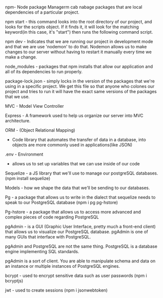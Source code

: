 npm- Node package Managerm cab nabage packages that are local dependencies of a particular project.

npm start - this command looks into the root directory of our project, and looks for the scripts object. If it finds it, it will look for the matching keyword(in this case, it's "start") then runs the following command script.

npm dev - Indicates that we are running our project in development mode and that we are use 'nodemon' to do that. Nodemon allows us to make changes to our server without having to restart it manually every time we make a change.

node_modules -  packages that npm installs that allow our application and all of its dependencies to run properly.

package-lock.json - simply locks in the version of the packages that we're using in a specific project. We get this file so that anyone who colones our project and tries to run it will have the exact same versions of the packages that we use.

MVC - Model View Controller

Express - A framework used to help us organize our server into MVC architecture.

ORM - (Object Relational Mapping) 
- Code library that automates the transfer of data in a database, into objects are more commonly used in applications(like JSON)

.env - Environment
- allows us to set up variables that we can use inside of our code

Sequelize - a JS library that we'll use to manage our postgreSQL databases. (npm install sequelize)

Models - how we shape the data that we'll be sending to our databases.

Pg - a package that allows us to write in the dialect that sequelize needs to speak to our PostgreSQL database (npm i pg pg-hstore)

Pg-hstore - a package that allows us to access more advanced and complex pieces of code regarding PostgreSQL

pgAdmin - is a GUI (Graphic User Interface, pretty much a front-end client) that allows us to visualize our PostgreSQL database. pgAdmin is one of many GUIs that interface with PostgreSQL.

pgAdmin and PostgreSQL are not the same thing. PostgreSQL is a database engine implementing SQL standards.

pgAdmin is a sort of client. You are able to manipulate schema and data on an instance or multiple instances of PostgreSQL engines.

bcrypt - used to encrypt sensitive data such as user passwords (npm i bcryptjs)

jwt - used to create sessions (npm i jsonwebtoken)